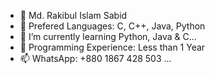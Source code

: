 - 👋 Md. Rakibul Islam Sabid
- 👀 Prefered Languages: C, C++, Java, Python
- 🌱 I’m currently learning Python, Java & C...
- 🦖 Programming Experience: Less than 1 Year
- 📫 WhatsApp: +880 1867 428 503 ...

<!---
sabid179/sabid179 is a ✨ special ✨ repository because its `README.md` (this file) appears on your GitHub profile.
You can click the Preview link to take a look at your changes.
--->

